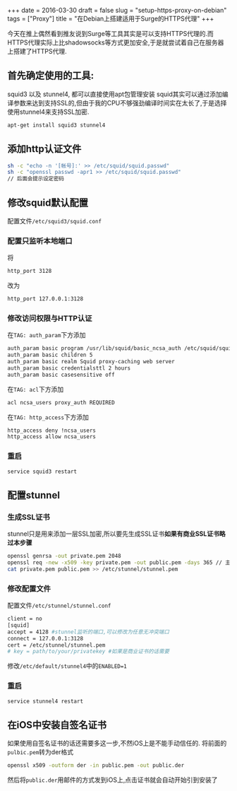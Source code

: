 +++
date = 2016-03-30
draft = false
slug = "setup-https-proxy-on-debian"
tags = ["Proxy"]
title = "在Debian上搭建适用于Surge的HTTPS代理"
+++

今天在推上偶然看到推友说到Surge等工具其实是可以支持HTTPS代理的.而HTTPS代理实际上比shadowsocks等方式更加安全,于是就尝试着自己在服务器上搭建了HTTPS代理.
<!--more-->

## 首先确定使用的工具:
squid3 以及 stunnel4, 都可以直接使用apt包管理安装
squid其实可以通过添加编译参数来达到支持SSL的,但由于我的CPU不够强劲编译时间实在太长了,于是选择使用stunnel4来支持SSL加密.
```bash
apt-get install squid3 stunnel4
```

## 添加http认证文件
```bash
sh -c "echo -n '[帐号]:' >> /etc/squid/squid.passwd"
sh -c "openssl passwd -apr1 >> /etc/squid/squid.passwd"
// 后面会提示设定密码
```

## 修改squid默认配置
配置文件`/etc/squid3/squid.conf`
### 配置只监听本地端口
将
```bash
http_port 3128
```
改为
```bash
http_port 127.0.0.1:3128
```
### 修改访问权限与HTTP认证
在`TAG: auth_param`下方添加
```bash
auth_param basic program /usr/lib/squid/basic_ncsa_auth /etc/squid/squid.passwd
auth_param basic children 5
auth_param basic realm Squid proxy-caching web server
auth_param basic credentialsttl 2 hours
auth_param basic casesensitive off
```
在`TAG: acl`下方添加
```bash
acl ncsa_users proxy_auth REQUIRED
```
在`TAG: http_access`下方添加
```bash
http_access deny !ncsa_users
http_access allow ncsa_users
```
### 重启
```bash
service squid3 restart
```
## 配置stunnel
### 生成SSL证书
stunnel只是用来添加一层SSL加密,所以要先生成SSL证书**如果有商业SSL证书略过本步骤**
```bash
openssl genrsa -out private.pem 2048
openssl req -new -x509 -key private.pem -out public.pem -days 365 // 主机名一栏需要与ip或者域名一致
cat private.pem public.pem >> /etc/stunnel/stunnel.pem
```
### 修改配置文件
配置文件`/etc/stunnel/stunnel.conf`
```bash
client = no
[squid]
accept = 4128 #stunnel监听的端口,可以修改为任意无冲突端口
connect = 127.0.0.1:3128
cert = /etc/stunnel/stunnel.pem
# key = path/to/your/privatekey #如果是商业证书的话需要
```
修改`/etc/default/stunnel4`中的`ENABLED=1`
### 重启
```bash
service stunnel4 restart
```

## 在iOS中安装自签名证书
如果使用自签名证书的话还需要多这一步,不然iOS上是不能手动信任的.
将前面的`pulbic.pem`转为der格式
```bash
openssl x509 -outform der -in public.pem -out public.der
```
然后将`public.der`用邮件的方式发到iOS上,点击证书就会自动开始引到安装了
